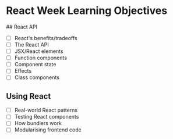 # React Week Learning Objectives

## React API

- [ ] React's benefits/tradeoffs
- [ ] The React API
- [ ] JSX/React elements
- [ ] Function components
- [ ] Component state
- [ ] Effects
- [ ] Class components

## Using React

- [ ] Real-world React patterns
- [ ] Testing React components
- [ ] How bundlers work
- [ ] Modularising frontend code
